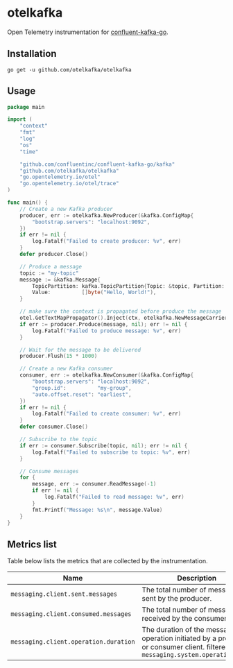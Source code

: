 # otelkafka

Open Telemetry instrumentation for [confluent-kafka-go](https://github.com/confluentinc/confluent-kafka-go).


## Installation

```shell
go get -u github.com/otelkafka/otelkafka
```

## Usage

```go
package main

import (
    "context"
    "fmt"
    "log"
    "os"
    "time"

    "github.com/confluentinc/confluent-kafka-go/kafka"
    "github.com/otelkafka/otelkafka"
    "go.opentelemetry.io/otel"
    "go.opentelemetry.io/otel/trace"
)

func main() {
    // Create a new Kafka producer
    producer, err := otelkafka.NewProducer(&kafka.ConfigMap{
        "bootstrap.servers": "localhost:9092",
    })
    if err != nil {
        log.Fatalf("Failed to create producer: %v", err)
    }
    defer producer.Close()

    // Produce a message
    topic := "my-topic"
    message := &kafka.Message{
        TopicPartition: kafka.TopicPartition{Topic: &topic, Partition: kafka.PartitionAny},
        Value:          []byte("Hello, World!"),
    }

    // make sure the context is propagated before produce the message
	otel.GetTextMapPropagator().Inject(ctx, otelkafka.NewMessageCarrier(message))
    if err := producer.Produce(message, nil); err != nil {
        log.Fatalf("Failed to produce message: %v", err)
    }

    // Wait for the message to be delivered
    producer.Flush(15 * 1000)

    // Create a new Kafka consumer
    consumer, err := otelkafka.NewConsumer(&kafka.ConfigMap{
        "bootstrap.servers": "localhost:9092",
        "group.id":          "my-group",
        "auto.offset.reset": "earliest",
    })
    if err != nil {
        log.Fatalf("Failed to create consumer: %v", err)
    }
    defer consumer.Close()

    // Subscribe to the topic
    if err := consumer.Subscribe(topic, nil); err != nil {
        log.Fatalf("Failed to subscribe to topic: %v", err)
    }

    // Consume messages
    for {
        message, err := consumer.ReadMessage(-1)
        if err != nil {
            log.Fatalf("Failed to read message: %v", err)
        }
        fmt.Printf("Message: %s\n", message.Value)
    }
}
```

## Metrics list

Table below lists the metrics that are collected by the instrumentation. 

| Name | Description | Type | Attributes |
|------|-------------|------|------------|
| `messaging.client.sent.messages` | The total number of messages sent by the producer. | Counter | [more attributes](https://opentelemetry.io/docs/specs/semconv/messaging/messaging-metrics/#metric-messagingclientsentmessages) |
| `messaging.client.consumed.messages` | The total number of messages received by the consumer. | Counter | [more attributes](https://opentelemetry.io/docs/specs/semconv/messaging/messaging-metrics/#metric-messagingclientconsumedmessages) |
| `messaging.client.operation.duration` | The duration of the messaging operation initiated by a producer or consumer client. filtered **by `messaging.system.operation.name` | Histogram | [more attributes](https://opentelemetry.io/docs/specs/semconv/messaging/messaging-metrics/#metric-messagingclientoperationduration) |